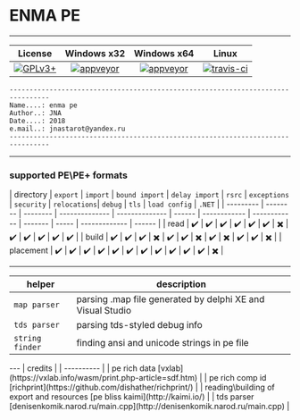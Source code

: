 # ENMA PE #
---

<table>
   <thead>
    <tr>
        <th align="center">License</th>
        <th align="center">Windows x32</th>
        <th align="center">Windows x64</th>
        <th align="center">Linux</th>
    </tr>
   </thead>
   <tbody>
    <tr>
        <td align="center">
            <a href="https://github.com/jnastarot/enma_pe/blob/master/LICENSE">
                <img src="https://img.shields.io/badge/license-LGPLv3%2B-blue.svg" alt="GPLv3+" />
            </a>    
        </td>
        <td align="center">
            <a href="https://ci.appveyor.com/project/jnastarot/enma-pe">
                <img src="https://ci.appveyor.com/api/projects/status/ogdbdwhomqi1yoh1?svg=true" alt="appveyor" />
            </a>    
        </td>
        <td align="center">
            <a href="https://ci.appveyor.com/project/jnastarot/enma-pe-u6wir">
                <img src="https://ci.appveyor.com/api/projects/status/b6bq9w9b1b7rjaoy?svg=true" alt="appveyor" />
            </a>    
        </td>
        <td align="center">
            <a href="https://api.travis-ci.org/jnastarot/enma_pe">
                <img src="https://api.travis-ci.org/jnastarot/enma_pe.svg?branch=master" alt="travis-ci" />
            </a>    
        </td>
    </tr>
   </tbody>
</table>


```
--------------------------------------------------------------------------------
Name....: enma pe
Author..: JNA
Date....: 2018
e.mail..: jnastarot@yandex.ru
--------------------------------------------------------------------------------
```
---

### supported PE\PE+ formats

<p align="center">

| directory | `export` | `import` | `bound import` | `delay import` | `rsrc` | `exceptions` | `security` | `relocations`| `debug` | `tls` | `load config` | `.NET` |
| --------- | -------- | -------- | -------------- | -------------- | ------ | ------------ | ------------ | ------- | ----- | ------------- | ------ |
| read      | :heavy_check_mark: | :heavy_check_mark: | :heavy_check_mark: | :heavy_check_mark: | :heavy_check_mark: | :heavy_check_mark: | :heavy_multiplication_x: | :heavy_check_mark: | :heavy_check_mark: | :heavy_check_mark: | :heavy_check_mark: | :heavy_check_mark: |
| build     | :heavy_check_mark: | :heavy_check_mark: | :heavy_check_mark: | :heavy_multiplication_x: | :heavy_check_mark: | :heavy_check_mark: | :heavy_multiplication_x: | :heavy_check_mark: | :heavy_multiplication_x: | :heavy_check_mark: | :heavy_check_mark: | :heavy_multiplication_x: |
| placement | :heavy_check_mark: | :heavy_check_mark: | :heavy_check_mark: | :heavy_check_mark: | :heavy_check_mark: | :heavy_check_mark: | :heavy_check_mark: | :heavy_check_mark: | :heavy_check_mark: | :heavy_check_mark: | :heavy_check_mark: | :heavy_multiplication_x: |


</p>

---
<p align="center">

| helper | description |
| ------ | ----------- |
| `map parser` | parsing .map file generated by delphi XE and Visual Studio |
| `tds parser` | parsing tds-styled debug info |
| `string finder` | finding ansi and unicode strings in pe file |

</p>
---
| credits |
| ---------- |
| pe rich data [vxlab](https://vxlab.info/wasm/print.php-article=sdf.htm) |
| pe rich comp id [richprint](https://github.com/dishather/richprint/) |
| reading\building of export and resources [pe bliss kaimi](http://kaimi.io/) |
| tds parser [denisenkomik.narod.ru/main.cpp](http://denisenkomik.narod.ru/main.cpp) |


